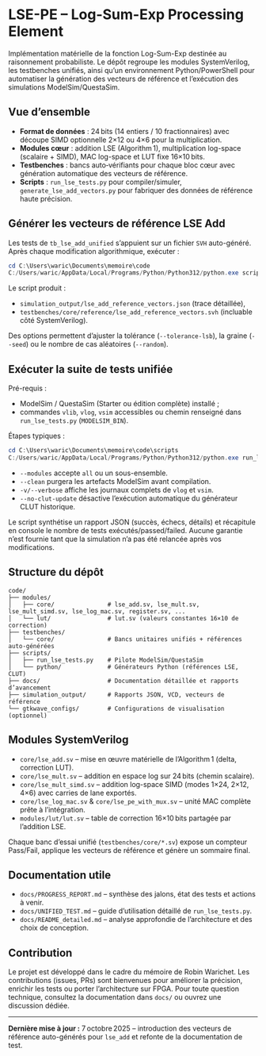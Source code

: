 # LSE-PE – Log-Sum-Exp Processing Element

Implémentation matérielle de la fonction Log-Sum-Exp destinée au raisonnement probabiliste. Le dépôt regroupe les modules SystemVerilog, les testbenches unifiés, ainsi qu’un environnement Python/PowerShell pour automatiser la génération des vecteurs de référence et l’exécution des simulations ModelSim/QuestaSim.

## Vue d’ensemble

- **Format de données** : 24 bits (14 entiers / 10 fractionnaires) avec découpe SIMD optionnelle 2×12 ou 4×6 pour la multiplication.
- **Modules cœur** : addition LSE (Algorithm 1), multiplication log-space (scalaire + SIMD), MAC log-space et LUT fixe 16×10 bits.
- **Testbenches** : bancs auto‑vérifiants pour chaque bloc cœur avec génération automatique des vecteurs de référence.
- **Scripts** : `run_lse_tests.py` pour compiler/simuler, `generate_lse_add_vectors.py` pour fabriquer des données de référence haute précision.

## Générer les vecteurs de référence LSE Add

Les tests de `tb_lse_add_unified` s’appuient sur un fichier `SVH` auto-généré. Après chaque modification algorithmique, exécuter :

```powershell
cd C:\Users\waric\Documents\memoire\code
C:/Users/waric/AppData/Local/Programs/Python/Python312/python.exe scripts/python/generate_lse_add_vectors.py
```

Le script produit :

- `simulation_output/lse_add_reference_vectors.json` (trace détaillée),
- `testbenches/core/reference/lse_add_reference_vectors.svh` (incluable côté SystemVerilog).

Des options permettent d’ajuster la tolérance (`--tolerance-lsb`), la graine (`--seed`) ou le nombre de cas aléatoires (`--random`).

## Exécuter la suite de tests unifiée

Pré-requis :

- ModelSim / QuestaSim (Starter ou édition complète) installé ;
- commandes `vlib`, `vlog`, `vsim` accessibles ou chemin renseigné dans `run_lse_tests.py` (`MODELSIM_BIN`).

Étapes typiques :

```powershell
cd C:\Users\waric\Documents\memoire\code\scripts
C:/Users/waric/AppData/Local/Programs/Python/Python312/python.exe run_lse_tests.py --modules lse_add lse_mult lse_mult_simd register --report ..\simulation_output\lse_test_report.json
```

- `--modules` accepte `all` ou un sous-ensemble.
- `--clean` purgera les artefacts ModelSim avant compilation.
- `-v/--verbose` affiche les journaux complets de `vlog` et `vsim`.
- `--no-clut-update` désactive l’exécution automatique du générateur CLUT historique.

Le script synthétise un rapport JSON (succès, échecs, détails) et récapitule en console le nombre de tests exécutés/passed/failed. Aucune garantie n’est fournie tant que la simulation n’a pas été relancée après vos modifications.

## Structure du dépôt

```
code/
├── modules/
│   ├── core/               # lse_add.sv, lse_mult.sv, lse_mult_simd.sv, lse_log_mac.sv, register.sv, ...
│   └── lut/                # lut.sv (valeurs constantes 16×10 de correction)
├── testbenches/
│   └── core/               # Bancs unitaires unifiés + références auto-générées
├── scripts/
│   ├── run_lse_tests.py    # Pilote ModelSim/QuestaSim
│   └── python/             # Générateurs Python (références LSE, CLUT)
├── docs/                   # Documentation détaillée et rapports d’avancement
├── simulation_output/      # Rapports JSON, VCD, vecteurs de référence
└── gtkwave_configs/        # Configurations de visualisation (optionnel)
```

## Modules SystemVerilog

- `core/lse_add.sv` – mise en œuvre matérielle de l’Algorithm 1 (delta, correction LUT).
- `core/lse_mult.sv` – addition en espace log sur 24 bits (chemin scalaire).
- `core/lse_mult_simd.sv` – addition log-space SIMD (modes 1×24, 2×12, 4×6) avec carries de lane exportés.
- `core/lse_log_mac.sv` & `core/lse_pe_with_mux.sv` – unité MAC complète prête à l’intégration.
- `modules/lut/lut.sv` – table de correction 16×10 bits partagée par l’addition LSE.

Chaque banc d’essai unifié (`testbenches/core/*.sv`) expose un compteur Pass/Fail, applique les vecteurs de référence et génère un sommaire final.

## Documentation utile

- `docs/PROGRESS_REPORT.md` – synthèse des jalons, état des tests et actions à venir.
- `docs/UNIFIED_TEST.md` – guide d’utilisation détaillé de `run_lse_tests.py`.
- `docs/README_detailed.md` – analyse approfondie de l’architecture et des choix de conception.

## Contribution

Le projet est développé dans le cadre du mémoire de Robin Warichet. Les contributions (issues, PRs) sont bienvenues pour améliorer la précision, enrichir les tests ou porter l’architecture sur FPGA. Pour toute question technique, consultez la documentation dans `docs/` ou ouvrez une discussion dédiée.

---

**Dernière mise à jour :** 7 octobre 2025 – introduction des vecteurs de référence auto-générés pour `lse_add` et refonte de la documentation de test.